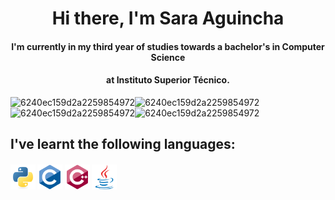 ### <h1 align="Center"> Hi there, I'm Sara Aguincha </h1>

<h4 align="Center"> I'm currently in my third year of studies towards a bachelor's in Computer Science  </h4>
<h4 align="Center">  at Instituto Superior Técnico. </h4>


![6240ec159d2a2259854972](https://user-images.githubusercontent.com/74461472/160304790-4a82e3b3-7c3c-446c-a1b8-6746b113bbe1.gif)![6240ec159d2a2259854972](https://user-images.githubusercontent.com/74461472/160304790-4a82e3b3-7c3c-446c-a1b8-6746b113bbe1.gif)![6240ec159d2a2259854972](https://user-images.githubusercontent.com/74461472/160304790-4a82e3b3-7c3c-446c-a1b8-6746b113bbe1.gif)![6240ec159d2a2259854972](https://user-images.githubusercontent.com/74461472/160304790-4a82e3b3-7c3c-446c-a1b8-6746b113bbe1.gif)

<h2 align="left"> I've learnt the following languages:</h2>
<h4 align="left"> <img src="https://raw.githubusercontent.com/devicons/devicon/master/icons/python/python-original.svg" alt="python" width="40" height="40"/> 
<img src="https://raw.githubusercontent.com/devicons/devicon/master/icons/c/c-original.svg" alt="c" width="40" height="40"/> 
<img src="https://raw.githubusercontent.com/devicons/devicon/master/icons/cplusplus/cplusplus-original.svg" alt="cplusplus" width="40" height="40"/> 
<img src="https://raw.githubusercontent.com/devicons/devicon/master/icons/java/java-original.svg" alt="java" width="40" height="40"/> </h4> 
